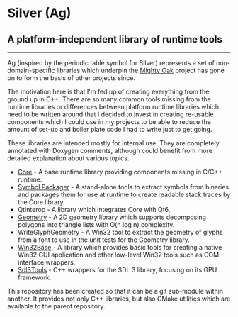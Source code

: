 # Silver (Ag)
## A platform-independent library of runtime tools
---
Ag (inspired by the periodic table symbol for Silver) represents a set of
non-domain-specific libraries which underpin the
[Mighty Oak](https://github.com/GiantRobotLemur/MightyOak) project has gone
on to form the basis of other projects since.

The motivation here is that I'm fed up of creating everything from the ground
up in C++. There are so many common tools missing from the runtime libraries
or differences between platform runtime libraries which need to be written
around that I decided to invest in creating re-usable components which I
could use in my projects to be able to reduce the amount of set-up and boiler
plate code I had to write just to get going.

These libraries are intended mostly for internal use. They are completely
annotated with Doxygen comments, although could benefit from more detailed
explanation about various topics.

* [Core](Doc/Core.md) - A base runtime library providing components missing
in C/C++ runtime.
* [Symbol Packager](Doc/SymbolPackager.md) - A stand-alone tools to extract
symbols from binaries and packages them for use at runtime to create readable
stack traces by the Core library.
* QtInterop - A library which integrates Core with Qt6.
* [Geometry](Doc/Geometry.md) - A 2D geometry library which supports decomposing polygons into triangle lists with O(n log n) complexity.
* WriteGlyphGeometry - A Win32 tool to extract the geometry of glyphs from
  a font to use in the unit tests for the Geometry library.
* [Win32Base](Doc/Win32Base.md) - A library which provides basic tools for
  creating a native Win32 GUI application and other low-level Win32 tools
  such as COM interface wrappers.
* [Sdl3Tools](Doc/Sdl3Tools.md) - C++ wrappers for the SDL 3 library, focusing
  on its GPU framework.

This repository has been created so that it can be a git sub-module within
another. It provides not only C++ libraries, but also CMake utilities which
are available to the parent repository.